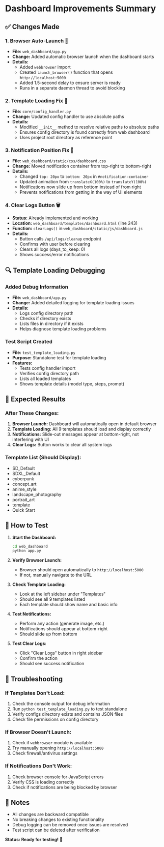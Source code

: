 # Dashboard Improvements Summary

## ✅ Changes Made

### 1. **Browser Auto-Launch** 🚀
- **File:** `web_dashboard/app.py`
- **Change:** Added automatic browser launch when the dashboard starts
- **Details:** 
  - Added `webbrowser` import
  - Created `launch_browser()` function that opens `http://localhost:5000`
  - Added 1.5-second delay to ensure server is ready
  - Runs in a separate daemon thread to avoid blocking

### 2. **Template Loading Fix** 🔧
- **File:** `core/config_handler.py`
- **Change:** Updated config handler to use absolute paths
- **Details:**
  - Modified `__init__` method to resolve relative paths to absolute paths
  - Ensures config directory is found correctly from web dashboard
  - Uses project root directory as reference point

### 3. **Notification Position Fix** 📍
- **File:** `web_dashboard/static/css/dashboard.css`
- **Change:** Moved notification container from top-right to bottom-right
- **Details:**
  - Changed `top: 20px` to `bottom: 20px` in `#notification-container`
  - Updated animation from `translateX(100%)` to `translateY(100%)`
  - Notifications now slide up from bottom instead of from right
  - Prevents notifications from getting in the way of UI elements

### 4. **Clear Logs Button** 🗑️
- **Status:** Already implemented and working
- **Location:** `web_dashboard/templates/dashboard.html` (line 243)
- **Function:** `clearLogs()` in `web_dashboard/static/js/dashboard.js`
- **Details:**
  - Button calls `/api/logs/cleanup` endpoint
  - Confirms with user before clearing
  - Clears all logs (days_to_keep: 0)
  - Shows success/error notifications

## 🔍 Template Loading Debugging

### Added Debug Information
- **File:** `web_dashboard/app.py`
- **Change:** Added detailed logging for template loading issues
- **Details:**
  - Logs config directory path
  - Checks if directory exists
  - Lists files in directory if it exists
  - Helps diagnose template loading problems

### Test Script Created
- **File:** `test_template_loading.py`
- **Purpose:** Standalone test for template loading
- **Features:**
  - Tests config handler import
  - Verifies config directory path
  - Lists all loaded templates
  - Shows template details (model type, steps, prompt)

## 🎯 Expected Results

### After These Changes:
1. **Browser Launch:** Dashboard will automatically open in default browser
2. **Template Loading:** All 9 templates should load and display correctly
3. **Notifications:** Slide-out messages appear at bottom-right, not interfering with UI
4. **Clear Logs:** Button works to clear all system logs

### Template List (Should Display):
- SD_Default
- SDXL_Default  
- cyberpunk
- concept_art
- anime_style
- landscape_photography
- portrait_art
- template
- Quick Start

## 🚀 How to Test

1. **Start the Dashboard:**
   ```bash
   cd web_dashboard
   python app.py
   ```

2. **Verify Browser Launch:**
   - Browser should open automatically to `http://localhost:5000`
   - If not, manually navigate to the URL

3. **Check Template Loading:**
   - Look at the left sidebar under "Templates"
   - Should see all 9 templates listed
   - Each template should show name and basic info

4. **Test Notifications:**
   - Perform any action (generate image, etc.)
   - Notifications should appear at bottom-right
   - Should slide up from bottom

5. **Test Clear Logs:**
   - Click "Clear Logs" button in right sidebar
   - Confirm the action
   - Should see success notification

## 🔧 Troubleshooting

### If Templates Don't Load:
1. Check the console output for debug information
2. Run `python test_template_loading.py` to test standalone
3. Verify configs directory exists and contains JSON files
4. Check file permissions on config directory

### If Browser Doesn't Launch:
1. Check if `webbrowser` module is available
2. Try manually opening `http://localhost:5000`
3. Check firewall/antivirus settings

### If Notifications Don't Work:
1. Check browser console for JavaScript errors
2. Verify CSS is loading correctly
3. Check if notifications are being blocked by browser

## 📝 Notes

- All changes are backward compatible
- No breaking changes to existing functionality
- Debug logging can be removed once issues are resolved
- Test script can be deleted after verification

**Status: Ready for testing!** 🎉 